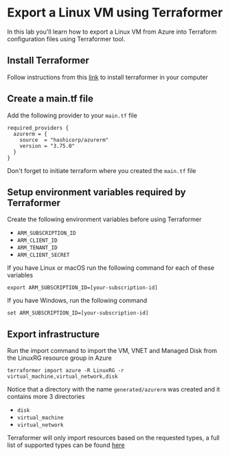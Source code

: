 # Export a Linux VM using Terraformer

In this lab you'll learn how to export a Linux VM from Azure into Terraform configuration files using Terraformer tool.

## Install Terraformer

Follow instructions from this [link](https://github.com/GoogleCloudPlatform/terraformer/tree/master#installation) to install terraformer in your computer

## Create a main.tf file

Add the following provider to your `main.tf` file

```
required_providers {
  azurerm = {
    source  = "hashicorp/azurerm"
    version = "3.75.0"
  }
}
```

Don't forget to initiate terraform where you created the `main.tf` file

## Setup environment variables required by Terraformer

Create the following environment variables before using Terraformer

- `ARM_SUBSCRIPTION_ID`
- `ARM_CLIENT_ID`
- `ARM_TENANT_ID`
- `ARM_CLIENT_SECRET`

If you have Linux or macOS run the following command for each of these variables

```
export ARM_SUBSCRIPTION_ID=[your-subscription-id]
```

If you have Windows, run the following command

```
set ARM_SUBSCRIPTION_ID=[your-subscription-id]
```

## Export infrastructure

Run the import command to import the VM, VNET and Managed Disk from the LinuxRG resource group in Azure

```
terraformer import azure -R LinuxRG -r virtual_machine,virtual_network,disk
```

Notice that a directory with the name `generated/azurerm` was created and it contains more 3 directories

- `disk`
- `virtual_machine`
- `virtual_network`

Terraformer will only import resources based on the requested types, a full list of supported types can be found [here](https://github.com/GoogleCloudPlatform/terraformer/blob/master/docs/azure.md#list-of-supported-azure-resources)